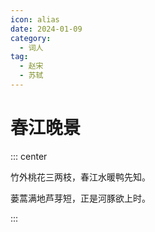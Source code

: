 ```yaml
---
icon: alias
date: 2024-01-09
category:
  - 词人
tag:
  - 赵宋
  - 苏轼
---
```


# 春江晚景

<!-- more -->

::: center

竹外桃花三两枝，春江水暖鸭先知。

蒌蒿满地芦芽短，正是河豚欲上时。

:::